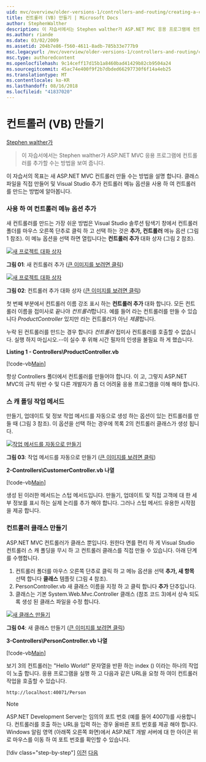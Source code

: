 ```yaml
---
uid: mvc/overview/older-versions-1/controllers-and-routing/creating-a-controller-vb
title: 컨트롤러 (VB) 만들기 | Microsoft Docs
author: StephenWalther
description: 이 자습서에서는 Stephen walther가 ASP.NET MVC 응용 프로그램에 컨트롤러를 추가할 수는 방법을 보여 줍니다.
ms.author: riande
ms.date: 03/02/2009
ms.assetid: 204b7e86-f560-4611-8adb-785b33e777b9
msc.legacyurl: /mvc/overview/older-versions-1/controllers-and-routing/creating-a-controller-vb
msc.type: authoredcontent
ms.openlocfilehash: 9c14ceff17d15b1a8460bad41429b82cb9504a24
ms.sourcegitcommit: 45ac74e400f9f2b7dbded66297730f6f14a4eb25
ms.translationtype: MT
ms.contentlocale: ko-KR
ms.lasthandoff: 08/16/2018
ms.locfileid: "41837020"
---
```

<a name="creating-a-controller-vb"></a>컨트롤러 (VB) 만들기
====================
[Stephen walther가](https://github.com/StephenWalther)

> 이 자습서에서는 Stephen walther가 ASP.NET MVC 응용 프로그램에 컨트롤러를 추가할 수는 방법을 보여 줍니다.


이 자습서의 목표는 새 ASP.NET MVC 컨트롤러 만들 수는 방법을 설명 합니다. 클래스 파일을 직접 만들어 및 Visual Studio 추가 컨트롤러 메뉴 옵션을 사용 하 여 컨트롤러를 만드는 방법에 알아봅니다.

### <a name="using-the-add-controller-menu-option"></a>사용 하 여 컨트롤러 메뉴 옵션 추가

새 컨트롤러를 만드는 가장 쉬운 방법은 Visual Studio 솔루션 탐색기 창에서 컨트롤러 폴더를 마우스 오른쪽 단추로 클릭 하 고 선택 하는 것은 **추가, 컨트롤러** 메뉴 옵션 (그림 1 참조). 이 메뉴 옵션을 선택 하면 열립니다는 **컨트롤러 추가** 대화 상자 (그림 2 참조).


[![새 프로젝트 대화 상자](creating-a-controller-vb/_static/image1.jpg)](creating-a-controller-vb/_static/image1.png)

**그림 01**: 새 컨트롤러 추가 ([큰 이미지를 보려면 클릭](creating-a-controller-vb/_static/image2.png))


[![새 프로젝트 대화 상자](creating-a-controller-vb/_static/image2.jpg)](creating-a-controller-vb/_static/image3.png)

**그림 02**: 컨트롤러 추가 대화 상자 ([큰 이미지를 보려면 클릭](creating-a-controller-vb/_static/image4.png))


첫 번째 부분에서 컨트롤러 이름 강조 표시 하는 **컨트롤러 추가** 대화 합니다. 모든 컨트롤러 이름을 접미사로 끝나야 *컨트롤러*합니다. 예를 들어 라는 컨트롤러를 만들 수 있습니다 *ProductController* 있지만 라는 컨트롤러가 아닌 *제품*합니다.


누락 된 컨트롤러를 만드는 경우 합니다 *컨트롤러* 접미사 컨트롤러를 호출할 수 없습니다. 실행 하지 마십시오.--이 실수 후 위해 시간 필자의 인생을 불필요 하 게 했습니다.


**Listing 1 - Controllers\ProductController.vb**

[!code-vb[Main](creating-a-controller-vb/samples/sample1.vb)]

항상 Controllers 폴더에서 컨트롤러를 만들어야 합니다. 이 고, 그렇지 ASP.NET MVC의 규칙 위반 수 및 다른 개발자가 좀 더 어려울 응용 프로그램을 이해 해야 합니다.

### <a name="scaffolding-action-methods"></a>스 캐 폴딩 작업 메서드

만들기, 업데이트 및 정보 작업 메서드를 자동으로 생성 하는 옵션이 있는 컨트롤러를 만들 때 (그림 3 참조). 이 옵션을 선택 하는 경우에 목록 2의 컨트롤러 클래스가 생성 됩니다.


[![작업 메서드를 자동으로 만들기](creating-a-controller-vb/_static/image3.jpg)](creating-a-controller-vb/_static/image5.png)

**그림 03**: 작업 메서드를 자동으로 만들기 ([큰 이미지를 보려면 클릭](creating-a-controller-vb/_static/image6.png))


**2-Controllers\CustomerController.vb 나열**

[!code-vb[Main](creating-a-controller-vb/samples/sample2.vb)]

생성 된 이러한 메서드는 스텁 메서드입니다. 만들기, 업데이트 및 직접 고객에 대 한 세부 정보를 표시 하는 실제 논리를 추가 해야 합니다. 그러나 스텁 메서드 유용한 시작점을 제공 합니다.

### <a name="creating-a-controller-class"></a>컨트롤러 클래스 만들기

ASP.NET MVC 컨트롤러가 클래스 뿐입니다. 원한다 면를 편리 하 게 Visual Studio 컨트롤러 스 캐 폴딩을 무시 하 고 컨트롤러 클래스를 직접 만들 수 있습니다. 아래 단계를 수행합니다.

1. 컨트롤러 폴더를 마우스 오른쪽 단추로 클릭 하 고 메뉴 옵션을 선택 **추가, 새 항목** 선택 합니다 **클래스** 템플릿 (그림 4 참조).
2. PersonController.vb 새 클래스 이름을 지정 하 고 클릭 합니다 **추가** 단추입니다.
3. 클래스는 기본 System.Web.Mvc.Controller 클래스 (참조 코드 3)에서 상속 되도록 생성 된 클래스 파일을 수정 합니다.


[![새 클래스 만들기](creating-a-controller-vb/_static/image4.jpg)](creating-a-controller-vb/_static/image7.png)

**그림 04**: 새 클래스 만들기 ([큰 이미지를 보려면 클릭](creating-a-controller-vb/_static/image8.png))


**3-Controllers\PersonController.vb 나열**

[!code-vb[Main](creating-a-controller-vb/samples/sample3.vb)]

보기 3의 컨트롤러는 "Hello World!" 문자열을 반환 하는 index () 이라는 하나의 작업이 노출 합니다. 응용 프로그램을 실행 하 고 다음과 같은 URL을 요청 하 여이 컨트롤러 작업을 호출할 수 있습니다.

`http://localhost:40071/Person`

> [!NOTE]
> 
> ASP.NET Development Server는 임의의 포트 번호 (예를 들어 40071)를 사용합니다. 컨트롤러를 호출 하는 URL을 입력 하는 경우 올바른 포트 번호를 제공 해야 합니다. Windows 알림 영역 (아래쪽 오른쪽 화면)에서 ASP.NET 개발 서버에 대 한 아이콘 위로 마우스를 이동 하 여 포트 번호를 확인할 수 있습니다.
> 
> [!div class="step-by-step"]
> [이전](adding-dynamic-content-to-a-cached-page-vb.md)
> [다음](creating-an-action-vb.md)
